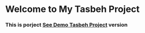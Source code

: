 # Welcome to My Tasbeh Project

<h3> This is porject <a href="https://tasbeh-beknur.netlify.app/">See Demo Tasbeh Project</a> version </h3>
